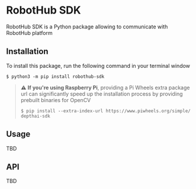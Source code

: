 # RobotHub SDK

RobotHub SDK is a Python package allowing to communicate with RobotHub platform

## Installation

To install this package, run the following command in your terminal window

```
$ python3 -m pip install robothub-sdk
```

> :warning: **If you're using Raspberry Pi**, providing a Pi Wheels extra package url can significantly speed up the installation process by providing prebuilt binaries for OpenCV
> ```
> $ pip install --extra-index-url https://www.piwheels.org/simple/ depthai-sdk
> ```

## Usage

TBD


## API

TBD
